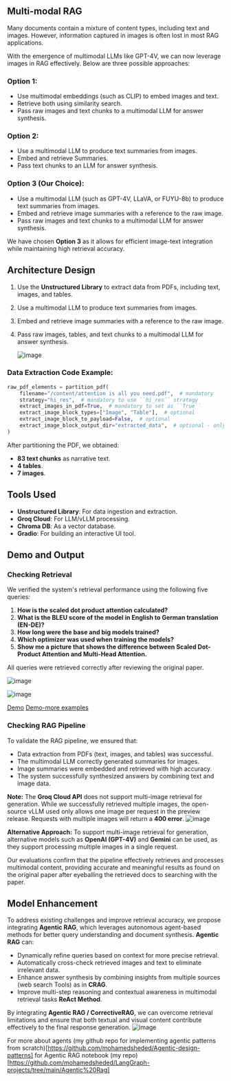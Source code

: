 ## Multi-modal RAG
Many documents contain a mixture of content types, including text and images. However, information captured in images is often lost in most RAG applications.

With the emergence of multimodal LLMs like GPT-4V, we can now leverage images in RAG effectively. Below are three possible approaches:

### Option 1:
- Use multimodal embeddings (such as CLIP) to embed images and text.
- Retrieve both using similarity search.
- Pass raw images and text chunks to a multimodal LLM for answer synthesis.

### Option 2:
- Use a multimodal LLM to produce text summaries from images.
- Embed and retrieve Summaries.
- Pass text chunks to an LLM for answer synthesis.

### Option 3 (Our Choice):
- Use a multimodal LLM (such as GPT-4V, LLaVA, or FUYU-8b) to produce text summaries from images.
- Embed and retrieve image summaries with a reference to the raw image.
- Pass raw images and text chunks to a multimodal LLM for answer synthesis.

We have chosen **Option 3** as it allows for efficient image-text integration while maintaining high retrieval accuracy.

## Architecture Design
1. Use the **Unstructured Library** to extract data from PDFs, including text, images, and tables.
2. Use a multimodal LLM to produce text summaries from images.
3. Embed and retrieve image summaries with a reference to the raw image.
4. Pass raw images, tables, and text chunks to a multimodal LLM for answer synthesis.

   ![image](https://github.com/user-attachments/assets/67f88c56-d3f7-41b3-84cd-244b9ae62b2d)

### Data Extraction Code Example:
```python
raw_pdf_elements = partition_pdf(
    filename="/content/attention is all you need.pdf",  # mandatory
    strategy="hi_res",  # mandatory to use ``hi_res`` strategy
    extract_images_in_pdf=True,  # mandatory to set as ``True``
    extract_image_block_types=["Image", "Table"],  # optional
    extract_image_block_to_payload=False,  # optional
    extract_image_block_output_dir="extracted_data",  # optional - only works when ``extract_image_block_to_payload=False``
)
```
After partitioning the PDF, we obtained:
- **83 text chunks** as narrative text.
- **4 tables**.
- **7 images**.

## Tools Used
- **Unstructured Library**: For data ingestion and extraction.
- **Groq Cloud**: For LLM/vLLM processing.
- **Chroma DB**: As a vector database.
- **Gradio**: For building an interactive UI tool.

## Demo and Output
### Checking Retrieval
We verified the system's retrieval performance using the following five queries:

1. **How is the scaled dot product attention calculated?**
2. **What is the BLEU score of the model in English to German translation (EN-DE)?**
3. **How long were the base and big models trained?**
4. **Which optimizer was used when training the models?**
5. **Show me a picture that shows the difference between Scaled Dot-Product Attention and Multi-Head Attention.**

All queries were retrieved correctly after reviewing the original paper.

![image](https://github.com/user-attachments/assets/c14e145d-522e-4913-a910-8a77ac662192)

![image](https://github.com/user-attachments/assets/9f3ca41c-159a-4a64-b603-732fafe3641f)

[Demo](https://drive.google.com/file/d/1Yy8-hUZhNN-RxgNnrboQtUB3JhhFH_UT/view?usp=sharing)
[Demo-more examples](https://drive.google.com/file/d/1cMSDoiCxOldLwJOpnRhAW14MVL4HIszD/view?usp=sharing)

### Checking RAG Pipeline
To validate the RAG pipeline, we ensured that:
- Data extraction from PDFs (text, images, and tables) was successful.
- The multimodal LLM correctly generated summaries for images.
- Image summaries were embedded and retrieved with high accuracy.
- The system successfully synthesized answers by combining text and image data.

**Note:** The **Groq Cloud API** does not support multi-image retrieval for generation. While we successfully retrieved multiple images, the open-source vLLM used only allows one image per request in the preview release. Requests with multiple images will return a **400 error**. 
![image](https://github.com/user-attachments/assets/919e432c-17ac-45c7-bdc2-f3a0fa3768a6)


**Alternative Approach:** To support multi-image retrieval for generation, alternative models such as **OpenAI (GPT-4V)** and **Gemini** can be used, as they support processing multiple images in a single request.

Our evaluations confirm that the pipeline effectively retrieves and processes multimodal content, providing accurate and meaningful results as found on the original paper after eyeballing the retrieved docs to searching with the paper.

## Model Enhancement
To address existing challenges and improve retrieval accuracy, we propose integrating **Agentic RAG**, which leverages autonomous agent-based methods for better query understanding and document synthesis. **Agentic RAG** can:

- Dynamically refine queries based on context for more precise retrieval.
- Automatically cross-check retrieved images and text to eliminate irrelevant data.
- Enhance answer synthesis by combining insights from multiple sources (web search Tools) as in **CRAG**.
- Improve multi-step reasoning and contextual awareness in multimodal retrieval tasks **ReAct Method**.

By integrating **Agentic RAG / CorrectiveRAG**, we can overcome retrieval limitations and ensure that both textual and visual content contribute effectively to the final response generation.
![image](https://github.com/user-attachments/assets/830223f2-322e-47cc-8381-2c3dc44da0d1)

For more about agents (my github repo for implementing agentic patterns from scratch)[https://github.com/mohamedsheded/Agentic-design-patterns]
for Agentic RAG notebook (my repo)[https://github.com/mohamedsheded/LangGraph-projects/tree/main/Agentic%20Rag]

